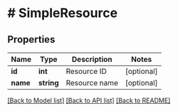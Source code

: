 # # SimpleResource

## Properties

Name | Type | Description | Notes
------------ | ------------- | ------------- | -------------
**id** | **int** | Resource ID | [optional]
**name** | **string** | Resource name | [optional]

[[Back to Model list]](../../README.md#models) [[Back to API list]](../../README.md#endpoints) [[Back to README]](../../README.md)
